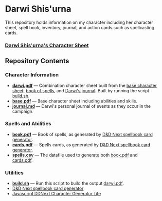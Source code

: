 # Darwi Shis'urna

This repository holds information on my character including her character sheet, spell book, inventory, journal, and action cards such as spellcasting cards.

### [Darwi Shis'urna's Character Sheet](darwi.pdf)

## Repository Contents

### Character Information
* **[darwi.pdf](darwi.pdf)** &mdash; Combination character sheet built from the [base character sheet](base.pdf), [book of spells](book.pdf), and [Darwi's journal](journal.md). Built by running the script [build.sh](build.sh).
* **[base.pdf](base.pdf)** &mdash; Base character sheet including abilities and skills.
* **[journal.md](journal.md)** &mdash; Darwi's personal journal of events as they occur in the campaign.

### Spells and Abilities
* **[book.pdf](book.pdf)** &mdash; Book of spells, as generated by [D&D Next spellbook card generator](http://hardcodex.ru/).
* **[cards.pdf](book.pdf)** &mdash; Spells cards, as generated by [D&D Next spellbook card generator](http://hardcodex.ru/).
* **[spells.csv](spells.csv)** &mdash; The datafile used to generate both [book.pdf](book.pdf) and [cards.pdf](book.pdf).

### Utilities
* **[build.sh](build.sh)** &mdash; Run this script to build the output [darwi.pdf](darwi.pdf).
* [D&D Next spellbook card generator](http://hardcodex.ru/)
* [Javascript DDNext Character Generator Lite](http://www.pathguy.com/ddnext.htm)
